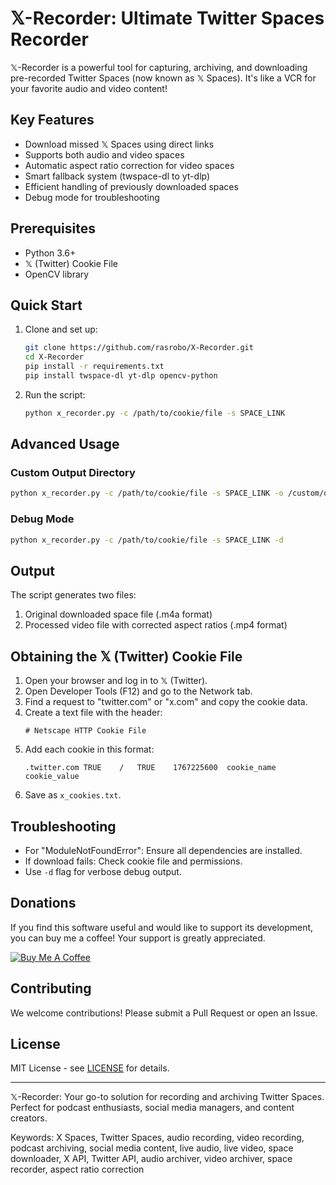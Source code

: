 # 𝕏-Recorder: Ultimate Twitter Spaces Recorder

𝕏-Recorder is a powerful tool for capturing, archiving, and downloading pre-recorded Twitter Spaces (now known as 𝕏 Spaces). It's like a VCR for your favorite audio and video content!

## Key Features

- Download missed 𝕏 Spaces using direct links
- Supports both audio and video spaces
- Automatic aspect ratio correction for video spaces
- Smart fallback system (twspace-dl to yt-dlp)
- Efficient handling of previously downloaded spaces
- Debug mode for troubleshooting

## Prerequisites

- Python 3.6+
- 𝕏 (Twitter) Cookie File
- OpenCV library

## Quick Start

1. Clone and set up:
   ```bash
   git clone https://github.com/rasrobo/X-Recorder.git
   cd X-Recorder
   pip install -r requirements.txt
   pip install twspace-dl yt-dlp opencv-python
   ```

2. Run the script:
   ```bash
   python x_recorder.py -c /path/to/cookie/file -s SPACE_LINK
   ```

## Advanced Usage

### Custom Output Directory

```bash
python x_recorder.py -c /path/to/cookie/file -s SPACE_LINK -o /custom/output/path
```

### Debug Mode

```bash
python x_recorder.py -c /path/to/cookie/file -s SPACE_LINK -d
```

## Output

The script generates two files:
1. Original downloaded space file (.m4a format)
2. Processed video file with corrected aspect ratios (.mp4 format)

## Obtaining the 𝕏 (Twitter) Cookie File

1. Open your browser and log in to 𝕏 (Twitter).
2. Open Developer Tools (F12) and go to the Network tab.
3. Find a request to "twitter.com" or "x.com" and copy the cookie data.
4. Create a text file with the header:
   ```
   # Netscape HTTP Cookie File
   ```
5. Add each cookie in this format:
   ```
   .twitter.com	TRUE	/	TRUE	1767225600	cookie_name	cookie_value
   ```
6. Save as `x_cookies.txt`.

## Troubleshooting

- For "ModuleNotFoundError": Ensure all dependencies are installed.
- If download fails: Check cookie file and permissions.
- Use `-d` flag for verbose debug output.

## Donations

If you find this software useful and would like to support its development, you can buy me a coffee! Your support is greatly appreciated.

[![Buy Me A Coffee](https://cdn.buymeacoffee.com/buttons/default-orange.png)](https://buymeacoffee.com/robodigitalis)


## Contributing

We welcome contributions! Please submit a Pull Request or open an Issue.

## License

MIT License - see [LICENSE](LICENSE) for details.

---

𝕏-Recorder: Your go-to solution for recording and archiving Twitter Spaces. Perfect for podcast enthusiasts, social media managers, and content creators.

Keywords: X Spaces, Twitter Spaces, audio recording, video recording, podcast archiving, social media content, live audio, live video, space downloader, X API, Twitter API, audio archiver, video archiver, space recorder, aspect ratio correction